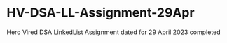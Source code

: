 # HV-DSA-LL-Assignment-29Apr
Hero Vired DSA LinkedList Assignment dated for 29 April 2023 completed 
